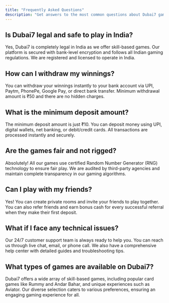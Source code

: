 ```yaml
---
title: "Frequently Asked Questions"
description: "Get answers to the most common questions about Dubai7 gaming platform"
---
```


## Is Dubai7 legal and safe to play in India?

Yes, Dubai7 is completely legal in India as we offer skill-based games. Our platform is secured with bank-level encryption and follows all Indian gaming regulations. We are registered and licensed to operate in India.

## How can I withdraw my winnings?

You can withdraw your winnings instantly to your bank account via UPI, Paytm, PhonePe, Google Pay, or direct bank transfer. Minimum withdrawal amount is ₹50 and there are no hidden charges.

## What is the minimum deposit amount?

The minimum deposit amount is just ₹10. You can deposit money using UPI, digital wallets, net banking, or debit/credit cards. All transactions are processed instantly and securely.

## Are the games fair and not rigged?

Absolutely! All our games use certified Random Number Generator (RNG) technology to ensure fair play. We are audited by third-party agencies and maintain complete transparency in our gaming algorithms.

## Can I play with my friends?

Yes! You can create private rooms and invite your friends to play together. You can also refer friends and earn bonus cash for every successful referral when they make their first deposit.

## What if I face any technical issues?

Our 24/7 customer support team is always ready to help you. You can reach us through live chat, email, or phone call. We also have a comprehensive help center with detailed guides and troubleshooting tips. 

## What types of games are available on Dubai7?

Dubai7 offers a wide array of skill-based games, including popular card games like Rummy and Andar Bahar, and unique experiences such as Aviator. Our diverse selection caters to various preferences, ensuring an engaging gaming experience for all.